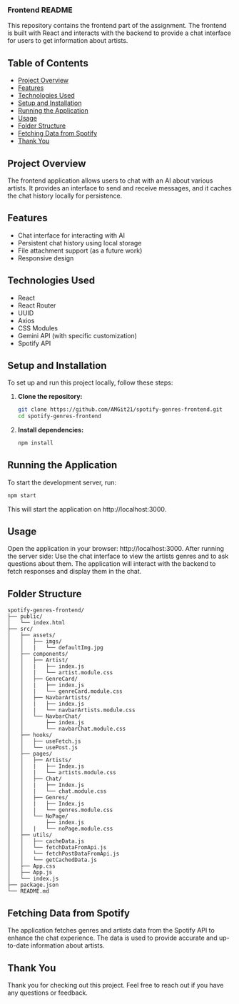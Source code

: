 ### Frontend README

This repository contains the frontend part of the assignment.
The frontend is built with React and interacts with the backend to provide a chat interface for users to get information about artists.

## Table of Contents

- [Project Overview](#project-overview)
- [Features](#features)
- [Technologies Used](#technologies-used)
- [Setup and Installation](#setup-and-installation)
- [Running the Application](#running-the-application)
- [Usage](#usage)
- [Folder Structure](#folder-structure)
- [Fetching Data from Spotify](#fetching-data-from-spotify)
- [Thank You](#thank-you)

## Project Overview

The frontend application allows users to chat with an AI about various artists.
It provides an interface to send and receive messages, and it caches the chat history locally for persistence.

## Features

- Chat interface for interacting with AI
- Persistent chat history using local storage
- File attachment support (as a future work)
- Responsive design

## Technologies Used

- React
- React Router
- UUID
- Axios
- CSS Modules
- Gemini API (with specific customization)
- Spotify API

## Setup and Installation

To set up and run this project locally, follow these steps:

1. **Clone the repository:**
   ```sh
   git clone https://github.com/AMGit21/spotify-genres-frontend.git
   cd spotify-genres-frontend
   ```
2. **Install dependencies:**
   ```sh
   npm install
   ```

## Running the Application

To start the development server, run:

```sh
npm start
```

This will start the application on http://localhost:3000.

## Usage

Open the application in your browser: http://localhost:3000.
After running the server side:
Use the chat interface to view the artists genres and to ask questions about them.
The application will interact with the backend to fetch responses and display them in the chat.

## Folder Structure

```
spotify-genres-frontend/
├── public/
│   └── index.html
├── src/
│   ├── assets/
│   │   ├── imgs/
│   │   |   └── defaultImg.jpg
│   ├── components/
│   │   ├── Artist/
│   │   |   ├── index.js
│   │   |   └── artist.module.css
│   │   ├── GenreCard/
│   │   |   ├── index.js
│   │   |   └── genreCard.module.css
│   │   ├── NavbarArtists/
│   │   |   ├── index.js
│   │   |   └── navbarArtists.module.css
│   │   └── NavbarChat/
│   │       ├── index.js
│   │       └── navbarChat.module.css
│   ├── hooks/
│   │   ├── useFetch.js
│   │   └── usePost.js
│   ├── pages/
│   │   ├── Artists/
│   │   |   ├── Index.js
│   │   |   └── artists.module.css
│   │   ├── Chat/
│   │   |   ├── Index.js
│   │   |   └── chat.module.css
│   │   ├── Genres/
│   │   |   ├── Index.js
│   │   |   └── genres.module.css
│   │   └── NoPage/
│   │       ├── index.js
│   │   |   └── noPage.module.css
│   ├── utils/
│   │   ├── cacheData.js
│   │   └── fetchDataFromApi.js
│   │   └── fetchPostDataFromApi.js
│   │   └── getCachedData.js
│   ├── App.css
│   ├── App.js
│   └── index.js
├── package.json
└── README.md
```

## Fetching Data from Spotify

The application fetches genres and artists data from the Spotify API to enhance the chat experience.
The data is used to provide accurate and up-to-date information about artists.

## Thank You

Thank you for checking out this project. Feel free to reach out if you have any questions or feedback.

```

```

